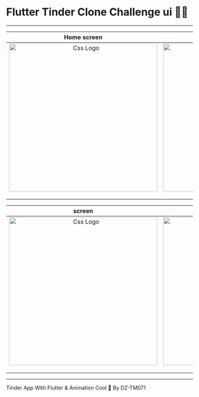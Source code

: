 # Flutter Tinder Clone Challenge ui 🚀🔥

<hr>


<table>
<thead>
<tr>
<th align="center">Home screen</th>
<th align="center">screen</th>
<th align="center">screen </th>

</tr>
</thead>
<tbody>
<tr>
  
<td align="center">
  <a target="_blank" rel="" href="https://user-images.githubusercontent.com/69757558/135617797-21af1eb4-dae0-485a-beb6-1eb425e566cd.png">
        <img src="https://user-images.githubusercontent.com/69757558/135617797-21af1eb4-dae0-485a-beb6-1eb425e566cd.png" alt="Css Logo" with="200" height="400"/>

  </a></td>
  
<td align="center">
  <a target="_blank" rel="" href="https://user-images.githubusercontent.com/69757558/135617823-41b14564-b976-40a2-9c2e-2dc9517a5e03.png">
      <img src="https://user-images.githubusercontent.com/69757558/135617823-41b14564-b976-40a2-9c2e-2dc9517a5e03.png" alt="Css Logo" with="200" height="400"/>

  </a></td>
  
  
  <td align="center">
  <a target="_blank" rel="" href="https://user-images.githubusercontent.com/69757558/135617808-7378a339-d383-4467-88c1-7d1b38af38cb.png">
      <img src="https://user-images.githubusercontent.com/69757558/135617808-7378a339-d383-4467-88c1-7d1b38af38cb.png" alt="Css Logo" with="200" height="400"/>

  </a></td>
  
 
  
  
</tr>
</tbody>
</table>

<table>
<thead>
<tr>
  <th align="center">screen</th>
  <th align="center">screen</th>

</tr>
</thead>
<tbody>
<tr>
  
  
  <td align="center">
  <a target="_blank" rel="" href="https://user-images.githubusercontent.com/69757558/135617817-385047a0-8d83-409b-924b-9b78958e5ea2.png">
<img src="https://user-images.githubusercontent.com/69757558/135617817-385047a0-8d83-409b-924b-9b78958e5ea2.png" alt="Css Logo" with="200" height="400"/>

  </a></td>
  
   
  <td align="center">
  <a target="_blank" rel="" href="https://user-images.githubusercontent.com/69757558/135617822-9e5a7e8a-9c57-475d-8149-4695f79d72cc.png">
<img src="https://user-images.githubusercontent.com/69757558/135617822-9e5a7e8a-9c57-475d-8149-4695f79d72cc.png" alt="Css Logo" with="200" height="400"/>

  </a></td>
  
  
  
</tr>
</tbody>
</table>





<hr>

Tinder App With Flutter &amp; Animation Cool 🚀 By DZ-TM071
